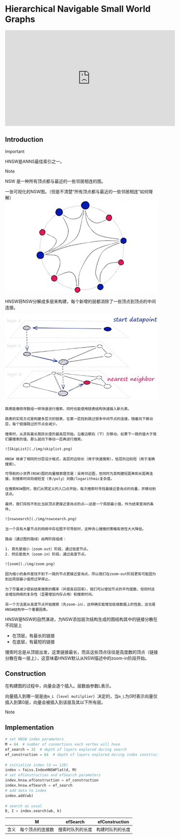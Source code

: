 # Hierarchical Navigable Small World Graphs

<iframe width="560" height="315" src="https://www.youtube.com/embed/QvKMwLjdK-s?si=iHsk1vbQC2IopdL-" title="YouTube video player" frameborder="0" allow="accelerometer; autoplay; clipboard-write; encrypted-media; gyroscope; picture-in-picture; web-share" referrerpolicy="strict-origin-when-cross-origin" allowfullscreen></iframe>

## Introduction

> [!IMPORTANT]  
> HNSW是ANNS最佳索引之一。

> [!NOTE]  
> NSW 是一种所有顶点都与最近的一些邻居相连的图。

一张可视化的NSW图。（但是不清楚“所有顶点都与最近的一些邻居相连”如何理解）
![NSW](./img/NSW.png)

HNSW将NSW分解成多层来构建，每个新增的层都消除了一些顶点到顶点的中间连接。

![HNSW](./img/hnsw.png)

```admonish note title='Probability Skip List'
跳表能像排序数组一样快速进行搜索，同时也能使用链表结构快速插入新元素。

跳表的实现方式是构建多层次的链表，在第一层找到跳过很多中间节点的连接，随着向下移动层，每个链接跳过的节点会减少。

搜索时，从具有最长跳跃长度的最高层开始，沿着边朝右（下）方移动，如果下一跳的值大于我们要搜索的值，那么就向下移动一层再进行搜索。

![SkipList](./img/skiplist.png)

HNSW 继承了相同的分层设计格式，高层的边较长（用于快速搜索），低层的边较短（用于准确搜索）。
```

```admonish note title='Navigable Small World Graphs'
可导航的小世界(NSW)图的向量搜索理念是：采用邻近图，但同时为其构建短距离和长距离连接，则搜索时间将缩短至（多/poly）对数/logarithmic复杂度。

在搜索NSW图时，我们从预定义的入口点开始，每次搜索时寻找最接近查询点的向量，并移动到该点。

最终，我们将找不到比当前顶点更接近查询点的点——这是一个局部最小值，作为结束查询的条件。

![nswsearch](./img/nswsearch.png)

当一个具有大量节点的网络中存在图不可导航时，这种贪心搜搜的策略有效性大大降低。

路由（通过图的路线）由两阶段组成：

1. 首先是缩小（zoom-out）阶段，通过低度节点。
2. 然后是放大（zoom-in）阶段，通过高度节点。

![zoom](./img/zoom.png)

因为缩小的条件是找不到下一跳的节点更接近查询点，所以我们在zoom-out阶段更有可能因为到达局部最小值而过早停止。

为了尽量减少提前结束搜索的概率（并提高召回率），我们可以增加节点的平均度数，但同时这会增加网络的复杂性（显著增加内存占用）和搜索时间。

另一个方法是从高度节点开始搜索（先zoom-in），这样确实能增加低维数据上的性能，这也是HNSW结构中一个重要因素。
```

HNSW是NSW的自然演进，为NSW添加层次结构生成的图结构其中的链接分散在不同层上

- 在顶层，有最长的链接
- 在底层，有最短的链接

搜索时总是从顶层出发，这里链接最长，而且这些顶点往往是高度数的顶点（链接分散在每一层上），这意味着HNSW默认从NSW描述中的zoom-in阶段开始。

## Construction

在构建图的过程中，向量会逐个插入。层数由参数L表示。

向量插入到哪一层是由`m_L`（`level mutilplier`）决定的，当`m_L`为0时表示向量仅插入到第0层，向量会被插入到该层及其以下所有层。

> [!NOTE]
> 

## Implementation

```python
# set HNSW index parameters
M = 64  # number of connections each vertex will have
ef_search = 32  # depth of layers explored during search
ef_construction = 64  # depth of layers explored during index construction

# initialize index (d == 128)
index = faiss.IndexHNSWFlat(d, M)
# set efConstruction and efSearch parameters
index.hnsw.efConstruction = ef_construction
index.hnsw.efSearch = ef_search
# add data to index
index.add(wb)

# search as usual
D, I = index.search(wb, k)
```

|   | M | efSearch | efConstruction |
|---|---|----------|----------------|
| 含义 | 每个顶点的连接数 | 搜索时队列的长度 | 构建时队列的长度 |
